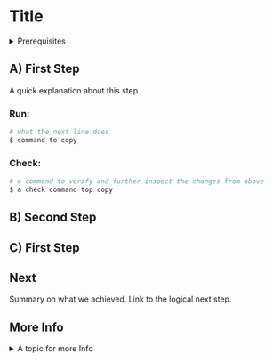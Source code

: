 # Title

<details><summary>Prerequisites</summary>
Prerequisites the user should bring
</details>

## 

## A) First Step

A quick explanation about this step

### Run:
```bash
# what the next line does
$ command to copy
```

### Check: 
```bash
# a command to verify and further inspect the changes from above
$ a check command top copy
```

## B) Second Step

## C) First Step

## Next

Summary on what we achieved. Link to the logical next step.

## More Info
<details><summary>A topic for more Info</summary>
Links to reference material 
</details>


